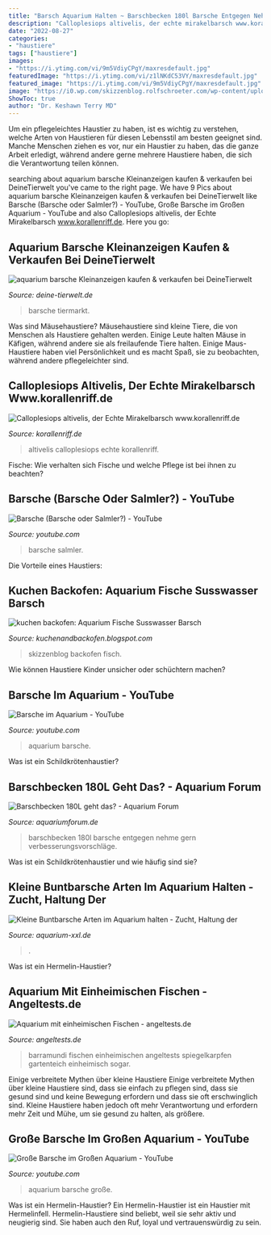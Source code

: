 ```yaml
---
title: "Barsch Aquarium Halten ~ Barschbecken 180l Barsche Entgegen Nehme Gern Verbesserungsvorschläge"
description: "Calloplesiops altivelis, der echte mirakelbarsch www.korallenriff.de"
date: "2022-08-27"
categories:
- "haustiere"
tags: ["haustiere"]
images:
- "https://i.ytimg.com/vi/9m5VdiyCPgY/maxresdefault.jpg"
featuredImage: "https://i.ytimg.com/vi/z1lNKdC53VY/maxresdefault.jpg"
featured_image: "https://i.ytimg.com/vi/9m5VdiyCPgY/maxresdefault.jpg"
image: "https://i0.wp.com/skizzenblog.rolfschroeter.com/wp-content/uploads/2018/12/181230_Barsche2_128dpi.jpg"
ShowToc: true
author: "Dr. Keshawn Terry MD"
---
```



Um ein pflegeleichtes Haustier zu haben, ist es wichtig zu verstehen, welche Arten von Haustieren für diesen Lebensstil am besten geeignet sind. Manche Menschen ziehen es vor, nur ein Haustier zu haben, das die ganze Arbeit erledigt, während andere gerne mehrere Haustiere haben, die sich die Verantwortung teilen können.

	

		
searching about aquarium barsche Kleinanzeigen kaufen &amp; verkaufen bei DeineTierwelt you've came to the right page. We have 9 Pics about aquarium barsche Kleinanzeigen kaufen &amp; verkaufen bei DeineTierwelt like Barsche (Barsche oder Salmler?) - YouTube, Große Barsche im Großen Aquarium - YouTube and also Calloplesiops altivelis, der Echte Mirakelbarsch www.korallenriff.de. Here you go:
		
    
## Aquarium Barsche Kleinanzeigen Kaufen &amp; Verkaufen Bei DeineTierwelt

<img loading=lazy src="https://bild3.qimage.de/barsche-foto-bild-122684543.jpg" onerror="this.onerror=null;this.src='https://tse3.mm.bing.net/th?id=OIP.BWLPuJ78_fFDjauBk16oywHaFj&amp;pid=15.1';" alt="aquarium barsche Kleinanzeigen kaufen &amp; verkaufen bei DeineTierwelt">

_Source: deine-tierwelt.de_

>barsche tiermarkt. 

	

Was sind Mäusehaustiere?
Mäusehaustiere sind kleine Tiere, die von Menschen als Haustiere gehalten werden. Einige Leute halten Mäuse in Käfigen, während andere sie als freilaufende Tiere halten. Einige Maus-Haustiere haben viel Persönlichkeit und es macht Spaß, sie zu beobachten, während andere pflegeleichter sind.

    
## Calloplesiops Altivelis, Der Echte Mirakelbarsch Www.korallenriff.de

<img loading=lazy src="http://www.korallenriff.de/bilder/galerie/klein/2459.jpg" onerror="this.onerror=null;this.src='https://tse2.mm.bing.net/th?id=OIP.6VVUFYkCt6gdTqNGJFqihAAAAA&amp;pid=15.1';" alt="Calloplesiops altivelis, der Echte Mirakelbarsch www.korallenriff.de">

_Source: korallenriff.de_

>altivelis calloplesiops echte korallenriff. 

	

Fische: Wie verhalten sich Fische und welche Pflege ist bei ihnen zu beachten?

    
## Barsche (Barsche Oder Salmler?) - YouTube

<img loading=lazy src="https://i.ytimg.com/vi/z1lNKdC53VY/maxresdefault.jpg" onerror="this.onerror=null;this.src='https://tse1.mm.bing.net/th?id=OIP.UfhpCvQ_Zy4DCR4zQWp_cgHaEK&amp;pid=15.1';" alt="Barsche (Barsche oder Salmler?) - YouTube">

_Source: youtube.com_

>barsche salmler. 

	

Die Vorteile eines Haustiers:

    
## Kuchen Backofen: Aquarium Fische Susswasser Barsch

<img loading=lazy src="https://i0.wp.com/skizzenblog.rolfschroeter.com/wp-content/uploads/2018/12/181230_Barsche2_128dpi.jpg" onerror="this.onerror=null;this.src='https://tse4.mm.bing.net/th?id=OIP.1q5INyDiqQtMr23vnmJs2AHaFU&amp;pid=15.1';" alt="kuchen backofen: Aquarium Fische Susswasser Barsch">

_Source: kuchenandbackofen.blogspot.com_

>skizzenblog backofen fisch. 

	

Wie können Haustiere Kinder unsicher oder schüchtern machen?

    
## Barsche Im Aquarium - YouTube

<img loading=lazy src="https://i.ytimg.com/vi/9m5VdiyCPgY/maxresdefault.jpg" onerror="this.onerror=null;this.src='https://tse1.mm.bing.net/th?id=OIP.wf01-U1pIZbdYGyMkbDbCgHaEK&amp;pid=15.1';" alt="Barsche im Aquarium - YouTube">

_Source: youtube.com_

>aquarium barsche. 

	

Was ist ein Schildkrötenhaustier?

    
## Barschbecken 180L Geht Das? - Aquarium Forum

<img loading=lazy src="http://www.aquariumforum.de/gallery/files/7/3/9/6/3/27062010023-med.jpg" onerror="this.onerror=null;this.src='https://tse3.mm.bing.net/th?id=OIP.kEZVufeBlBZDUmmQ8adfuAHaFj&amp;pid=15.1';" alt="Barschbecken 180L geht das? - Aquarium Forum">

_Source: aquariumforum.de_

>barschbecken 180l barsche entgegen nehme gern verbesserungsvorschläge. 

	

Was ist ein Schildkrötenhaustier und wie häufig sind sie?

    
## Kleine Buntbarsche Arten Im Aquarium Halten - Zucht, Haltung Der

<img loading=lazy src="http://www.aquarium-xxl.de/files/buntbarsch-halten-aquarien-haltung.jpg" onerror="this.onerror=null;this.src='https://tse1.mm.bing.net/th?id=OIP.7iMIJAuWhd5p9EYrtcqCAgAAAA&amp;pid=15.1';" alt="Kleine Buntbarsche Arten im Aquarium halten - Zucht, Haltung der">

_Source: aquarium-xxl.de_

>. 

	

Was ist ein Hermelin-Haustier?

    
## Aquarium Mit Einheimischen Fischen - Angeltests.de

<img loading=lazy src="https://angeltests.de/wp-content/uploads/Barramundi-2-1024x768.jpg" onerror="this.onerror=null;this.src='https://tse1.mm.bing.net/th?id=OIP.ydcO-KoxwsLyFyVaX6fprwHaFj&amp;pid=15.1';" alt="Aquarium mit einheimischen Fischen - angeltests.de">

_Source: angeltests.de_

>barramundi fischen einheimischen angeltests spiegelkarpfen gartenteich einheimisch sogar. 

	

Einige verbreitete Mythen über kleine Haustiere
Einige verbreitete Mythen über kleine Haustiere sind, dass sie einfach zu pflegen sind, dass sie gesund sind und keine Bewegung erfordern und dass sie oft erschwinglich sind. Kleine Haustiere haben jedoch oft mehr Verantwortung und erfordern mehr Zeit und Mühe, um sie gesund zu halten, als größere.

    
## Große Barsche Im Großen Aquarium - YouTube

<img loading=lazy src="https://i.ytimg.com/vi/Dni2PBR_siY/maxresdefault.jpg" onerror="this.onerror=null;this.src='https://tse4.mm.bing.net/th?id=OIP.mO45YQAX79r6yfSMGw4e6gHaEK&amp;pid=15.1';" alt="Große Barsche im Großen Aquarium - YouTube">

_Source: youtube.com_

>aquarium barsche große. 

	

Was ist ein Hermelin-Haustier?
Ein Hermelin-Haustier ist ein Haustier mit Hermelinfell. Hermelin-Haustiere sind beliebt, weil sie sehr aktiv und neugierig sind. Sie haben auch den Ruf, loyal und vertrauenswürdig zu sein.

